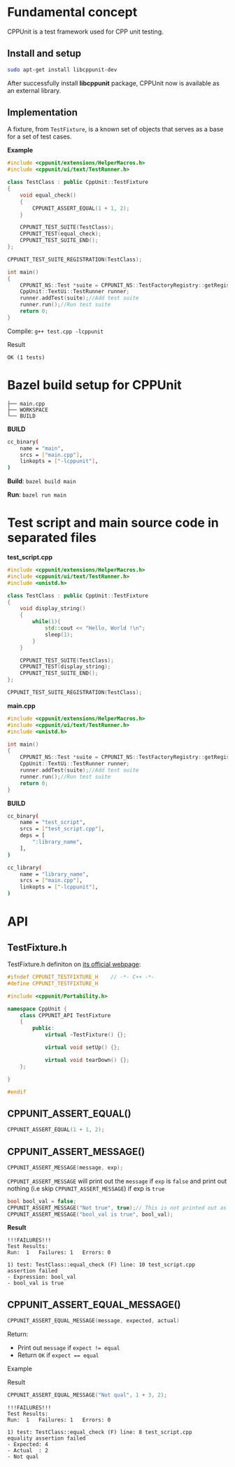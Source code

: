 # Fundamental concept 

CPPUnit is a test framework used for CPP unit testing.

## Install and setup

```sh
sudo apt-get install libcppunit-dev
```
After successfully install **libcppunit** package, CPPUnit now is available as an external library.

## Implementation

A fixture, from ``TestFixture``, is a known set of objects that serves as a base for a set of test cases.

**Example**

```cpp
#include <cppunit/extensions/HelperMacros.h>
#include <cppunit/ui/text/TestRunner.h>

class TestClass : public CppUnit::TestFixture
{
	void equal_check()
	{
		CPPUNIT_ASSERT_EQUAL(1 + 1, 2);
	}

	CPPUNIT_TEST_SUITE(TestClass);
	CPPUNIT_TEST(equal_check);
	CPPUNIT_TEST_SUITE_END();
};

CPPUNIT_TEST_SUITE_REGISTRATION(TestClass);

int main()
{
	CPPUNIT_NS::Test *suite = CPPUNIT_NS::TestFactoryRegistry::getRegistry().makeTest();//Get the top level suite from the registry
	CppUnit::TextUi::TestRunner runner;
	runner.addTest(suite);//Add test suite
	runner.run();//Run test suite
	return 0;
}
```

Compile: ``g++ test.cpp -lcppunit``

Result

```
OK (1 tests)
```

# Bazel build setup for CPPUnit

```
├── main.cpp
├── WORKSPACE
└── BUILD
```
**BUILD**
```sh
cc_binary(
    name = "main",
    srcs = ["main.cpp"],
    linkopts = ["-lcppunit"],
)
```
**Build**:  ``bazel build main``

**Run**: ``bazel run main``
# Test script and main source code in separated files
**test_script.cpp**
```cpp
#include <cppunit/extensions/HelperMacros.h>
#include <cppunit/ui/text/TestRunner.h>
#include <unistd.h>

class TestClass : public CppUnit::TestFixture
{
	void display_string()
	{
		while(1){
            std::cout << "Hello, World !\n";
            sleep(1);
        }
	}

	CPPUNIT_TEST_SUITE(TestClass);
	CPPUNIT_TEST(display_string);
	CPPUNIT_TEST_SUITE_END();
};

CPPUNIT_TEST_SUITE_REGISTRATION(TestClass);
```
**main.cpp**
```cpp
#include <cppunit/extensions/HelperMacros.h>
#include <cppunit/ui/text/TestRunner.h>
#include <unistd.h>

int main()
{
	CPPUNIT_NS::Test *suite = CPPUNIT_NS::TestFactoryRegistry::getRegistry().makeTest();//Get the top level suite from the registry
	CppUnit::TextUi::TestRunner runner;
	runner.addTest(suite);//Add test suite
	runner.run();//Run test suite
	return 0;
}
```
**BUILD**
```sh
cc_binary(
    name = "test_script",
    srcs = ["test_script.cpp"],
    deps = [
        ":library_name",        
    ],
)

cc_library(
    name = "library_name",
    srcs = ["main.cpp"],
    linkopts = ["-lcppunit"],
)
```
# API

## TestFixture.h

TestFixture.h definiton on [its official webpage](https://cppunit.sourceforge.net/doc/1.8.0/_test_fixture_8h-source.html):

```cpp
#ifndef CPPUNIT_TESTFIXTURE_H    // -*- C++ -*-
#define CPPUNIT_TESTFIXTURE_H

#include <cppunit/Portability.h>

namespace CppUnit {
    class CPPUNIT_API TestFixture
    {
        public:
            virtual ~TestFixture() {};

            virtual void setUp() {};

            virtual void tearDown() {};
    };

}

#endif
```
## CPPUNIT_ASSERT_EQUAL()

```cpp
CPPUNIT_ASSERT_EQUAL(1 + 1, 2);
```
## CPPUNIT_ASSERT_MESSAGE()

```cpp
CPPUNIT_ASSERT_MESSAGE(message, exp);
```

``CPPUNIT_ASSERT_MESSAGE`` will print out the ``message`` if ``exp`` is ``false`` and print out nothing (i.e skip ``CPPUNIT_ASSERT_MESSAGE``) if exp is ``true``

```cpp
bool bool_val = false;
CPPUNIT_ASSERT_MESSAGE("Not true", true);// This is not printed out as the param is true
CPPUNIT_ASSERT_MESSAGE("bool_val is true", bool_val);
```

**Result**

```
!!!FAILURES!!!
Test Results:
Run:  1   Failures: 1   Errors: 0

1) test: TestClass::equal_check (F) line: 10 test_script.cpp
assertion failed
- Expression: bool_val
- bool_val is true
```
## CPPUNIT_ASSERT_EQUAL_MESSAGE()

```cpp
CPPUNIT_ASSERT_EQUAL_MESSAGE(message, expected, actual)
```
Return:
* Print out ``message`` if ``expect != equal``
* Return ``OK`` if ``expect == equal``

Example


Result

```cpp
CPPUNIT_ASSERT_EQUAL_MESSAGE("Not qual", 1 + 3, 2);
```

```
!!!FAILURES!!!
Test Results:
Run:  1   Failures: 1   Errors: 0

1) test: TestClass::equal_check (F) line: 8 test_script.cpp
equality assertion failed
- Expected: 4
- Actual  : 2
- Not qual
```
